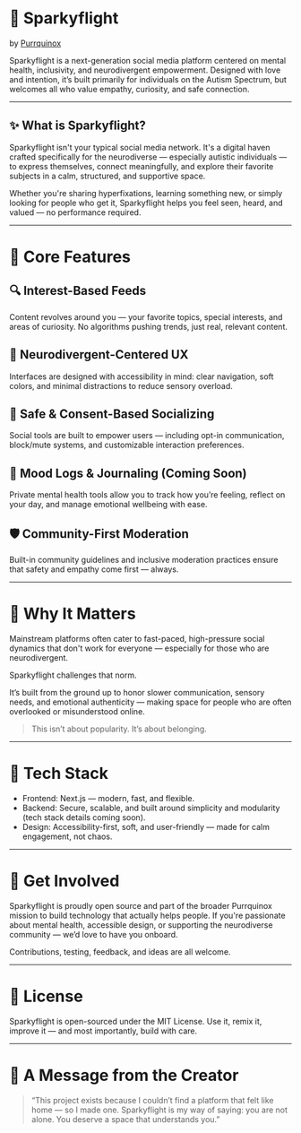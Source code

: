 # 🌈 Sparkyflight
by [Purrquinox](https://purrquinox.com/)

Sparkyflight is a next-generation social media platform centered on mental health, inclusivity, and neurodivergent empowerment. Designed with love and intention, it’s built primarily for individuals on the Autism Spectrum, but welcomes all who value empathy, curiosity, and safe connection.


---

## ✨ What is Sparkyflight?
Sparkyflight isn't your typical social media network. It's a digital haven crafted specifically for the neurodiverse — especially autistic individuals — to express themselves, connect meaningfully, and explore their favorite subjects in a calm, structured, and supportive space.

Whether you're sharing hyperfixations, learning something new, or simply looking for people who get it, Sparkyflight helps you feel seen, heard, and valued — no performance required.

---

# 🌟 Core Features

## 🔍 Interest-Based Feeds
Content revolves around you — your favorite topics, special interests, and areas of curiosity. No algorithms pushing trends, just real, relevant content.

## 🧠 Neurodivergent-Centered UX
Interfaces are designed with accessibility in mind: clear navigation, soft colors, and minimal distractions to reduce sensory overload.

## 💬 Safe & Consent-Based Socializing
Social tools are built to empower users — including opt-in communication, block/mute systems, and customizable interaction preferences.

## 📒 Mood Logs & Journaling (Coming Soon)
Private mental health tools allow you to track how you’re feeling, reflect on your day, and manage emotional wellbeing with ease.

## 🛡️ Community-First Moderation
Built-in community guidelines and inclusive moderation practices ensure that safety and empathy come first — always.

---

# 🤝 Why It Matters

Mainstream platforms often cater to fast-paced, high-pressure social dynamics that don't work for everyone — especially for those who are neurodivergent.

Sparkyflight challenges that norm.

It’s built from the ground up to honor slower communication, sensory needs, and emotional authenticity — making space for people who are often overlooked or misunderstood online.

> This isn’t about popularity.
It’s about belonging.

---

# 🧰 Tech Stack

- Frontend: Next.js — modern, fast, and flexible.
- Backend: Secure, scalable, and built around simplicity and modularity (tech stack details coming soon).
- Design: Accessibility-first, soft, and user-friendly — made for calm engagement, not chaos.

---

# 🙌 Get Involved
Sparkyflight is proudly open source and part of the broader Purrquinox mission to build technology that actually helps people.
If you're passionate about mental health, accessible design, or supporting the neurodiverse community — we’d love to have you onboard.

Contributions, testing, feedback, and ideas are all welcome.

---

# 📄 License

Sparkyflight is open-sourced under the MIT License.
Use it, remix it, improve it — and most importantly, build with care.

---

# 💜 A Message from the Creator

> “This project exists because I couldn’t find a platform that felt like home — so I made one.
Sparkyflight is my way of saying: you are not alone. You deserve a space that understands you.”
